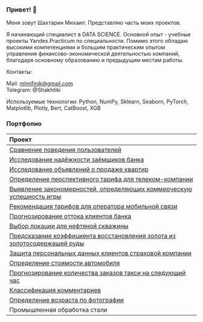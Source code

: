 ### Привет! 👋

Меня зовут Шахтарин Михаил. Представляю часть моих проектов.

Я начинающий специалист в DATA SCIENCE. Основной опыт - учебные проекты Yandex.Practicum по специальности. Помимо этого обладаю высокими компетенциями и большим практическим опытом управления финансово-экономической деятельностью компаний, благодаря основному образованию и предыдущим местам работы. 

Контакты:

  Mail: mlmifinik@gmail.com<br>
  Telegram: @Shakhtiki

Используемые технологии: Python, NumPy, Sklearn, Seaborn, PyTorch, Matplotlib, Plotly, Bert, CatBoost, XGB

### Портфолио

|Проект|
|:--------|
|[Сравнение поведения пользователей](https://github.com/mlmifinik/Yandex_practicum/tree/main/User%20behavior%20research)|
|[Исследование надёжности заёмщиков банка](https://github.com/mlmifinik/Yandex_practicum/tree/main/Reliability%20research)|
|[Исследование объявлений о продаже квартир](https://github.com/mlmifinik/Yandex_practicum/tree/main/Realty%20research)|
|[Определение перспективного тарифа для телеком-компании](https://github.com/mlmifinik/Yandex_practicum/tree/main/Tariff%20definition)|
|[Выявление закономерностей, определяющих коммерческую успешность игры](https://github.com/mlmifinik/Yandex_practicum/tree/main/Research%20patterns)|
|[Рекомендация тарифов для оператора мобильной связи](https://github.com/mlmifinik/Yandex_practicum/tree/main/Recommendation%20of%20tariffs)|
|[Прогнозирование оттока клиентов банка](https://github.com/mlmifinik/Yandex_practicum/tree/main/Forecasting%20customer%20churn)|
|[Выбор локации для нефтяной скважины](https://github.com/mlmifinik/Yandex_practicum/tree/main/Location%20selection)|
|[Предсказание коэффициента восстановления золота из золотосодержащей руды](https://github.com/mlmifinik/Yandex_practicum/tree/main/Prediction%20of%20the%20coefficient)|
|[Защита персональных данных клиентов страховой компании](https://github.com/mlmifinik/Yandex_practicum/tree/main/Data%20protection)|
|[Определение стоимости автомобиля](https://github.com/mlmifinik/Yandex_practicum/tree/main/Determining%20the%20cost)|
|[Прогнозирование количества заказов такси на следующий час](https://github.com/mlmifinik/Yandex_practicum/tree/main/Forecasting%20orders)|
|[Классификация комментариев](https://github.com/mlmifinik/Yandex_practicum/tree/main/Classification%20of%20comments)|
|[Определение возраста по фотографии](https://github.com/mlmifinik/Yandex_practicum/tree/main/Age%20determination)|
|Промышленная обработка стали|


<!--
**mlmifinik/mlmifinik** is a ✨ _special_ ✨ repository because its `README.md` (this file) appears on your GitHub profile.

Here are some ideas to get you started:

- 🔭 I’m currently working on ...
- 🌱 I’m currently learning ...
- 👯 I’m looking to collaborate on ...
- 🤔 I’m looking for help with ...
- 💬 Ask me about ...
- 📫 How to reach me: ...
- 😄 Pronouns: ...
- ⚡ Fun fact: ...
-->
